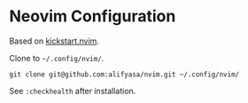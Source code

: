 # Neovim Configuration

Based on [kickstart.nvim](https://github.com/nvim-lua/kickstart.nvim/).

Clone to `~/.config/nvim/`.

```console
git clone git@github.com:alifyasa/nvim.git ~/.config/nvim/
```

See `:checkhealth` after installation.
